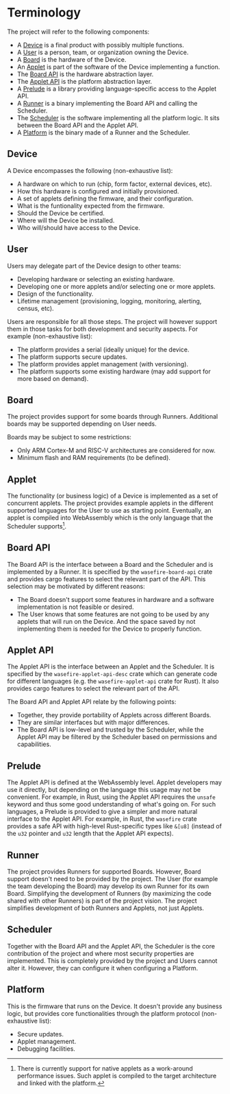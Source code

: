 # Terminology

The project will refer to the following components:

- A [Device](#device) is a final product with possibly multiple functions.
- A [User](#user) is a person, team, or organization owning the Device.
- A [Board](#board) is the hardware of the Device.
- An [Applet](#applet) is part of the software of the Device implementing a function.
- The [Board API](#board-api) is the hardware abstraction layer.
- The [Applet API](#applet-api) is the platform abstraction layer.
- A [Prelude](#prelude) is a library providing language-specific access to the Applet API.
- A [Runner](#runner) is a binary implementing the Board API and calling the Scheduler.
- The [Scheduler](#scheduler) is the software implementing all the platform logic. It sits between
  the Board API and the Applet API.
- A [Platform](#platform) is the binary made of a Runner and the Scheduler.

## Device

A Device encompasses the following (non-exhaustive list):

- A hardware on which to run (chip, form factor, external devices, etc).
- How this hardware is configured and initially provisioned.
- A set of applets defining the firmware, and their configuration.
- What is the funtionality expected from the firmware.
- Should the Device be certified.
- Where will the Device be installed.
- Who will/should have access to the Device.

## User

Users may delegate part of the Device design to other teams:

- Developing hardware or selecting an existing hardware.
- Developing one or more applets and/or selecting one or more applets.
- Design of the functionality.
- Lifetime management (provisioning, logging, monitoring, alerting, census,
  etc).

Users are responsible for all those steps. The project will however support them in those tasks for
both development and security aspects. For example (non-exhaustive list):

- The platform provides a serial (ideally unique) for the device.
- The platform supports secure updates.
- The platform provides applet management (with versioning).
- The platform supports some existing hardware (may add support for more based
  on demand).

## Board

The project provides support for some boards through Runners. Additional boards may be supported
depending on User needs.

Boards may be subject to some restrictions:

- Only ARM Cortex-M and RISC-V architectures are considered for now.
- Minimum flash and RAM requirements (to be defined).

## Applet

The functionality (or business logic) of a Device is implemented as a set of concurrent applets. The
project provides example applets in the different supported languages for the User to use as
starting point. Eventually, an applet is compiled into WebAssembly which is the only language that
the Scheduler supports[^lang-support].

[^lang-support]: There is currently support for native applets as a work-around performance issues.
    Such applet is compiled to the target architecture and linked with the platform.

## Board API

The Board API is the interface between a Board and the Scheduler and is implemented by a Runner. It
is specified by the `wasefire-board-api` crate and provides cargo features to select the relevant
part of the API. This selection may be motivated by different reasons:

- The Board doesn't support some features in hardware and a software implementation is not feasible
  or desired.
- The User knows that some features are not going to be used by any applets that will run on the
  Device. And the space saved by not implementing them is needed for the Device to properly
  function.

## Applet API

The Applet API is the interface between an Applet and the Scheduler. It is specified by the
`wasefire-applet-api-desc` crate which can generate code for different languages (e.g. the
`wasefire-applet-api` crate for Rust). It also provides cargo features to select the relevant part
of the API.

The Board API and Applet API relate by the following points:

- Together, they provide portability of Applets across different Boards.
- They are similar interfaces but with major differences.
- The Board API is low-level and trusted by the Scheduler, while the Applet API may be filtered by
  the Scheduler based on permissions and capabilities.

## Prelude

The Applet API is defined at the WebAssembly level. Applet developers may use it directly, but
depending on the language this usage may not be convenient. For example, in Rust, using the Applet
API requires the `unsafe` keyword and thus some good understanding of what's going on. For such
languages, a Prelude is provided to give a simpler and more natural interface to the Applet API. For
example, in Rust, the `wasefire` crate provides a safe API with high-level Rust-specific types like
`&[u8]` (instead of the `u32` pointer and `u32` length that the Applet API expects).

## Runner

The project provides Runners for supported Boards. However, Board support doesn't need to be
provided by the project. The User (for example the team developing the Board) may develop its own
Runner for its own Board. Simplifying the development of Runners (by maximizing the code shared with
other Runners) is part of the project vision. The project simplifies development of both Runners and
Applets, not just Applets.

## Scheduler

Together with the Board API and the Applet API, the Scheduler is the core contribution of the
project and where most security properties are implemented. This is completely provided by the
project and Users cannot alter it. However, they can configure it when configuring a Platform.

## Platform

This is the firmware that runs on the Device. It doesn't provide any business logic, but provides
core functionalities through the platform protocol (non-exhaustive list):

- Secure updates.
- Applet management.
- Debugging facilities.
